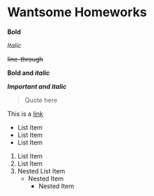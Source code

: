 # Wantsome Homeworks

**Bold**

_Italic_

~~line-through~~

**Bold and _italic_**

**_Important and italic_**

> Quote here

This is a [link](https://github.com)

- List Item
- List Item
- List Item

1.  List Item
2.  List Item
3.  Nested List Item
    - Nested Item
      - Nested Item
